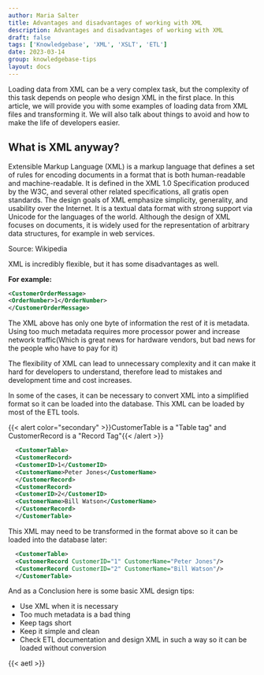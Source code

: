 ```yaml
---
author: Maria Salter
title: Advantages and disadvantages of working with XML
description: Advantages and disadvantages of working with XML
draft: false
tags: ['Knowledgebase', 'XML', 'XSLT', 'ETL']
date: 2023-03-14
group: knowledgebase-tips
layout: docs
---
```


Loading data from XML can be a very complex task, but the complexity of this task depends on people who design XML in the first place. In this article, we will provide you with some examples of loading data from XML files and transforming it. We will also talk about things to avoid and how to make the life of developers easier.

## What is XML anyway?

Extensible Markup Language (XML) is a markup language that defines a set of rules for encoding documents in a format that is both human-readable and machine-readable. It is defined in the XML 1.0 Specification produced by the W3C, and several other related specifications, all gratis open standards.
The design goals of XML emphasize simplicity, generality, and usability over the Internet. It is a textual data format with strong support via Unicode for the languages of the world. Although the design of XML focuses on documents, it is widely used for the representation of arbitrary data structures, for example in web services.

Source: Wikipedia

XML is incredibly flexible, but it has some disadvantages as well.

**For example:**

```xml
<CustomerOrderMessage>
<OrderNumber>1</OrderNumber>
</CustomerOrderMessage>
```

The XML above has only one byte of information the rest of it is metadata. Using too much metadata requires more processor power and increase network traffic(Which is great news for hardware vendors, but bad news for the people who have to pay for it)

The flexibility of XML can lead to unnecessary complexity and it can make it hard for developers to understand, therefore lead to mistakes and development time and cost increases.

In some of the cases, it can be necessary to convert XML into a simplified format so it can be loaded into the database.
This XML can be loaded by most of the ETL tools.

{{< alert color="secondary" >}}CustomerTable is a "Table tag" and CustomerRecord is a "Record Tag"{{< /alert >}}

```xml
  <CustomerTable>
  <CustomerRecord>
  <CustomerID>1</CustomerID>
  <CustomerName>Peter Jones</CustomerName>
  </CustomerRecord>
  <CustomerRecord>
  <CustomerID>2</CustomerID>
  <CustomerName>Bill Watson</CustomerName>
  </CustomerRecord>
  </CustomerTable>
```

This XML may need to be transformed in the format above so it can be loaded into the database later:

```xml
  <CustomerTable>
  <CustomerRecord CustomerID="1" CustomerName="Peter Jones"/>
  <CustomerRecord CustomerID="2" CustomerName="Bill Watson"/>
  </CustomerTable>
```

And as a Conclusion here is some basic XML design tips:

- Use XML when it is necessary
- Too much metadata is a bad thing
- Keep tags short
- Keep it simple and clean
- Check ETL documentation and design XML in such a way so it can be loaded without conversion

{{< aetl >}}
